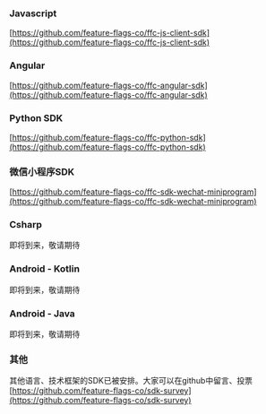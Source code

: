
### Javascript
[https://github.com/feature-flags-co/ffc-js-client-sdk](https://github.com/feature-flags-co/ffc-js-client-sdk)

### Angular
[https://github.com/feature-flags-co/ffc-angular-sdk](https://github.com/feature-flags-co/ffc-angular-sdk)

### Python SDK
[https://github.com/feature-flags-co/ffc-python-sdk](https://github.com/feature-flags-co/ffc-python-sdk)

### 微信小程序SDK
[https://github.com/feature-flags-co/ffc-sdk-wechat-miniprogram](https://github.com/feature-flags-co/ffc-sdk-wechat-miniprogram)

### Csharp
即将到来，敬请期待

### Android - Kotlin
即将到来，敬请期待

### Android - Java
即将到来，敬请期待

### 其他
其他语言、技术框架的SDK已被安排。大家可以在github中留言、投票
[https://github.com/feature-flags-co/sdk-survey](https://github.com/feature-flags-co/sdk-survey)
